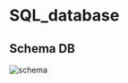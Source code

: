 # SQL_database
## Schema DB
![schema](https://user-images.githubusercontent.com/87754681/126545129-1f18b1a3-c448-4fdc-925e-f750eb8b32ab.png)
